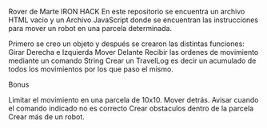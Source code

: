 Rover de Marte IRON HACK
En este repositorio se encuentra un archivo HTML vacio y un Archivo JavaScript donde se encuentran las instrucciones para mover un robot en una parcela determinada.

Primero se creo un objeto y después se crearon las distintas funciones:
Girar Derecha e Izquierda 
Mover Delante 
Recibir las ordenes de movimiento mediante un comando String
Crear un TravelLog es decir un acumulado de todos los movimientos por los que paso el mismo. 

Bonus

Limitar el movimiento en una parcela de 10x10.
Mover detrás.
Avisar cuando el comando indicado no es correcto
Crear obstaculos dentro de la parcela 
Crear más de un robot. 

